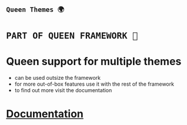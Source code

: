 ## **`Queen Themes 🌍`**

# **`PART OF QUEEN FRAMEWORK 👑`**

# Queen support for multiple themes

- can be used outsize the framework
- for more out-of-box features use it with the rest of the framework
- to find out more visit the documentation

# [Documentation](https://flutterqueen.github.io/website/)
